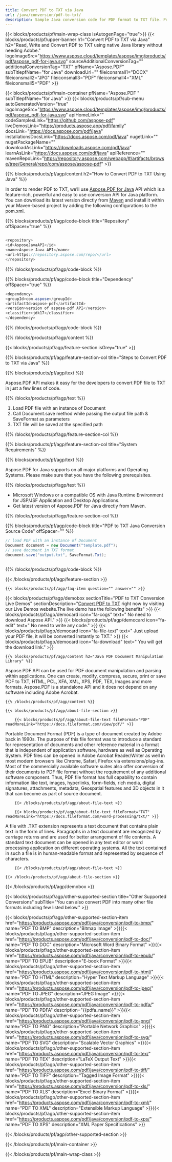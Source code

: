 ```yaml
---
title: Convert PDF to TXT via Java 
url: /java/conversion/pdf-to-txt/ 
description: Sample Java conversion code for PDF format to TXT file. Programmers can use this example code to export PDF to TXT within any Web or Desktop Java based Application.
---
```


{{< blocks/products/pf/main-wrap-class isAutogenPage="true">}}
{{< blocks/products/pf/upper-banner h1="Convert PDF to TXT via Java" h2="Read, Write and Convert PDF to TXT using native Java library without needing Adobe." logoImageSrc="https://www.aspose.cloud/templates/aspose/img/products/pdf/aspose_pdf-for-java.svg" sourceAdditionalConversionTag="" additionalConversionTag="TXT" pfName="Aspose.PDF" subTitlepfName="for Java" downloadUrl="" fileiconsmall1="DOCX" fileiconsmall2="JPG" fileiconsmall3="PDF" fileiconsmall4="XML" fileiconsmall5="PDF" >}}

{{< blocks/products/pf/main-container pfName="Aspose.PDF " subTitlepfName="for Java" >}}
{{< blocks/products/pf/sub-menu autoGeneratedVersion="true" logoImageSrc="https://www.aspose.cloud/templates/aspose/img/products/pdf/aspose_pdf-for-java.svg" apiHomeLink="" codeSamplesLink="https://github.com/aspose-pdf" liveDemosLink="https://products.aspose.app/pdf/family" docsLink="https://docs.aspose.com/pdf/java" installationsDocsLink="https://docs.aspose.com/pdf/java" nugetLink="" nugetPackageName="" downloadAsLink="https://downloads.aspose.com/pdf/java" learnAsLink="https://docs.aspose.com/pdf/java" apiReference="" mavenRepoLink="https://repository.aspose.com/webapp/#/artifacts/browse/tree/General/repo/com/aspose/aspose-pdf" >}}

{{% blocks/products/pf/agp/content h2="How to Convert PDF to TXT Using Java" %}}

 In order to render PDF to TXT, we’ll use
 [Aspose.PDF for Java](https://products.aspose.com/pdf/java) 
 API which is a feature-rich, powerful and easy to use conversion API for Java platform. You can download its latest version directly from
 [Maven](https://repository.aspose.com/webapp/#/artifacts/browse/tree/General/repo/com/aspose/aspose-pdf) 
 and install it within your Maven-based project by adding the following configurations to the pom.xml.

{{% blocks/products/pf/agp/code-block title="Repository" offSpacer="true" %}}

```cs

<repository>
<id>AsposeJavaAPI</id>
<name>Aspose Java API</name>
<url>https://repository.aspose.com/repo/</url>
</repository>

```

{{% /blocks/products/pf/agp/code-block %}}

{{% blocks/products/pf/agp/code-block title="Dependency" offSpacer="true" %}}

```cs
<dependency>
<groupId>com.aspose</groupId>
<artifactId>aspose-pdf</artifactId>
<version>version of aspose-pdf API</version>
<classifier>jdk17</classifier>
</dependency>

```

{{% /blocks/products/pf/agp/code-block %}}

{{% /blocks/products/pf/agp/content %}}

{{< blocks/products/pf/agp/feature-section isGrey="true" >}}

{{% blocks/products/pf/agp/feature-section-col title="Steps to Convert PDF to TXT via Java" %}}

{{% blocks/products/pf/agp/text %}}

 Aspose.PDF API makes it easy for the developers to convert PDF file to TXT in just a few lines of code.

{{% /blocks/products/pf/agp/text %}}

1. Load PDF file with an instance of Document
1. Call Document.save method while passing the output file path & SaveFormat as parameters
1. TXT file will be saved at the specified path


{{% /blocks/products/pf/agp/feature-section-col %}}

{{% blocks/products/pf/agp/feature-section-col title="System Requirements" %}}

{{% blocks/products/pf/agp/text %}}

 Aspose.PDF for Java supports on all major platforms and Operating Systems. Please make sure that you have the following prerequisites.

{{% /blocks/products/pf/agp/text %}}

- Microsoft Windows or a compatible OS with Java Runtime Environment for JSP/JSF Application and Desktop Applications.
- Get latest version of Aspose.PDF for Java directly from Maven.

{{% /blocks/products/pf/agp/feature-section-col %}}

{{% blocks/products/pf/agp/code-block title="PDF to TXT Java Conversion Source Code" offSpacer="" %}}

```cs
// load PDF with an instance of Document
Document document = new Document("template.pdf");
// save document in TXT format
document.save("output.txt", SaveFormat.Txt);   
  

```

{{% /blocks/products/pf/agp/code-block %}}

{{< /blocks/products/pf/agp/feature-section >}}

    {{< blocks/products/pf/agp/faq-item question="" answer="" >}}
 

<!-- aboutfile Starts -->

{{< blocks/products/pf/agp/demobox sectionTitle="PDF to TXT Conversion Live Demos" sectionDescription="[Convert PDF to TXT](https://products.aspose.app/pdf/conversion/pdf-to-txt) right now by visiting our Live Demos website.The live demo has the following benefits" >}}
        {{< blocks/products/pf/agp/democard icon="fa-cogs" text=" No need to download Aspose API." >}}
        {{< blocks/products/pf/agp/democard icon="fa-edit" text=" No need to write any code." >}}
        {{< blocks/products/pf/agp/democard icon="fa-file-text" text=" Just upload your PDF file, it will be converted instantly to TXT." >}}
        {{< blocks/products/pf/agp/democard icon="fa-download" text=" You will get the download link." >}}

    {{% blocks/products/pf/agp/content h2="Java PDF Document Manipulation Library" %}}

 Aspose.PDF API can be used for PDF document manipulation and parsing within applications. One can create, modify, compress, secure, print or save PDF to TXT, HTML, PCL, XFA, XML, XPS, PDF, TEX, Images and more formats. Aspose.PDF is a standalone API and it does not depend on any software including Adobe Acrobat. ‎



    {{% /blocks/products/pf/agp/content %}}

    {{< blocks/products/pf/agp/about-file-section >}}

        {{< blocks/products/pf/agp/about-file-text fileFormat="PDF" readMoreLink="https://docs.fileformat.com/view/pdf/" >}}

Portable Document Format (PDF) is a type of document created by Adobe back in 1990s. The purpose of this file format was to introduce a standard for representation of documents and other reference material in a format that is independent of application software, hardware as well as Operating System. PDF files can be opened in Adobe Acrobat Reader/Writer as well in most modern browsers like Chrome, Safari, Firefox via extensions/plug-ins. Most of the commercially available software suites also offer conversion of their documents to PDF file format without the requirement of any additional software component. Thus, PDF file format has full capability to contain information like text, images, hyperlinks, form-fields, rich media, digital signatures, attachments, metadata, Geospatial features and 3D objects in it that can become as part of source document.

        {{< /blocks/products/pf/agp/about-file-text >}}

        {{< blocks/products/pf/agp/about-file-text fileFormat="TXT" readMoreLink="https://docs.fileformat.com/word-processing/txt/" >}}

A file with .TXT extension represents a text document that contains plain text in the form of lines. Paragraphs in a text document are recognized by carriage returns and are used for better arrangement of file contents. A standard text document can be opened in any text editor or word processing application on different operating systems. All the text contained in such a file is in human-readable format and represented by sequence of characters.

        {{< /blocks/products/pf/agp/about-file-text >}}

    {{< /blocks/products/pf/agp/about-file-section >}}

{{< /blocks/products/pf/agp/demobox >}}

<!-- aboutfile Ends -->

{{< blocks/products/pf/agp/other-supported-section title="Other Supported Conversions" subTitle="You can also convert PDF into many other file formats including few listed below." >}}

{{< blocks/products/pf/agp/other-supported-section-item href="https://products.aspose.com/pdf/java/conversion/pdf-to-bmp/" name="PDF TO BMP" description="Bitmap Image" >}}{{< blocks/products/pf/agp/other-supported-section-item href="https://products.aspose.com/pdf/java/conversion/pdf-to-doc/" name="PDF TO DOC" description="Microsoft Word Binary Format" >}}{{< blocks/products/pf/agp/other-supported-section-item href="https://products.aspose.com/pdf/java/conversion/pdf-to-epub/" name="PDF TO EPUB" description="E-book Format" >}}{{< blocks/products/pf/agp/other-supported-section-item href="https://products.aspose.com/pdf/java/conversion/pdf-to-html/" name="PDF TO HTML" description="Hyper Text Markup Language" >}}{{< blocks/products/pf/agp/other-supported-section-item href="https://products.aspose.com/pdf/java/conversion/pdf-to-jpeg/" name="PDF TO JPEG" description="JPEG Image" >}}{{< blocks/products/pf/agp/other-supported-section-item href="https://products.aspose.com/pdf/java/conversion/pdf-to-pdfa/" name="PDF TO PDFA" description="{{pdfa_name}}" >}}{{< blocks/products/pf/agp/other-supported-section-item href="https://products.aspose.com/pdf/java/conversion/pdf-to-png/" name="PDF TO PNG" description="Portable Network Graphics" >}}{{< blocks/products/pf/agp/other-supported-section-item href="https://products.aspose.com/pdf/java/conversion/pdf-to-svg/" name="PDF TO SVG" description="Scalable Vector Graphics" >}}{{< blocks/products/pf/agp/other-supported-section-item href="https://products.aspose.com/pdf/java/conversion/pdf-to-tex/" name="PDF TO TEX" description="LaTeX Output Text" >}}{{< blocks/products/pf/agp/other-supported-section-item href="https://products.aspose.com/pdf/java/conversion/pdf-to-tiff/" name="PDF TO TIFF" description="Tagged Image Format" >}}{{< blocks/products/pf/agp/other-supported-section-item href="https://products.aspose.com/pdf/java/conversion/pdf-to-xls/" name="PDF TO XLS" description="Excel Binary Format" >}}{{< blocks/products/pf/agp/other-supported-section-item href="https://products.aspose.com/pdf/java/conversion/pdf-to-xml/" name="PDF TO XML" description="Extensible Markup Language" >}}{{< blocks/products/pf/agp/other-supported-section-item href="https://products.aspose.com/pdf/java/conversion/pdf-to-xps/" name="PDF TO XPS" description="XML Paper Specifications" >}}

{{< /blocks/products/pf/agp/other-supported-section >}}

{{< /blocks/products/pf/main-container >}}
    
{{< /blocks/products/pf/main-wrap-class >}}